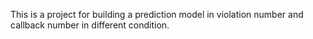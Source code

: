 This is a project for building a prediction model in violation number and callback number in different condition.
